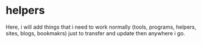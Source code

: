 # helpers
Here, i will add things that i need to work normally (tools, programs, helpers, sites, blogs, bookmakrs) just to transfer and update then anywhere i go.
